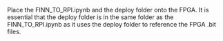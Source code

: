 Place the FINN_TO_RPI.ipynb and the deploy folder onto the FPGA. It is essential that the deploy folder is in the same folder as the FINN_TO_RPI.ipynb as it uses the deploy folder to reference the FPGA .bit files.
